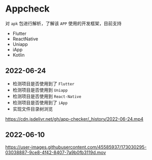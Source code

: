 # Appcheck

对 `apk` 包进行解析，了解该 `APP` 使用的开发框架，目前支持

- Flutter
- ReactNative
- Uniapp
- iApp
- Kotlin

## 2022-06-24

- 检测项目是否使用到了 `Flutter`
- 检测项目是否使用到 `Uniapp`
- 检测项目是否使用到 `React-Native`
- 检测项目是否使用到了 `iApp`
- 实现文件目录树浏览

https://cdn.jsdelivr.net/gh/app-checker/_history/2022-06-24.mp4

## 2022-06-10

https://user-images.githubusercontent.com/45585937/173030295-03038887-9ce8-4f42-8407-7a9b0fb3119d.mov